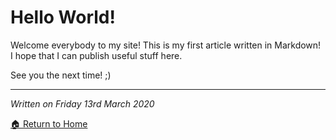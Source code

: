 # Hello World!

Welcome everybody to my site! This is my first article written in Markdown!  
I hope that I can publish useful stuff here.

See you the next time! ;)

---
*Written on Friday 13rd March 2020*

[🏠 Return to Home](https://rc-05.github.io)

